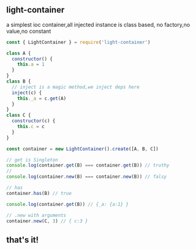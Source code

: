 ## light-container

a simplest ioc container,all injected instance is class based,
no factory,no value,no constant

```js
const { LightContainer } = require('light-container')

class A {
  constructor() {
    this.a = 1
  }
}
class B {
  // inject is a magic method,we inject deps here
  inject(c) {
    this._a = c.get(A)
  }
}
class C {
  constructor(c) {
    this.c = c
  }
}

const container = new LightContainer().create([A, B, C])

// get is Singleton
console.log(container.get(B) === container.get(B)) // truthy
//
console.log(container.new(B) === container.new(B)) // falsy

// has
container.has(B) // true

console.log(container.get(B)) // {_a: {a:1} }

// .new with arguments
container.new(C, 3) // { c:3 }
```

## that's it!
